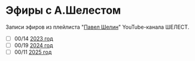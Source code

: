 # Эфиры с А.Шелестом

Записи эфиров из плейлиста "[Павел Шелин](https://www.youtube.com/playlist?list=PLR1ZV0OxIaCsfFDIDx8xeNIPWEnbW1MBF)" YouTube-канала ШЕЛЕСТ.

- [ ] 00/14 [2023 год](2023.md)
- [ ] 00/19 [2024 год](2024.md)
- [ ] 00/11 [2025 год](2025.md)
